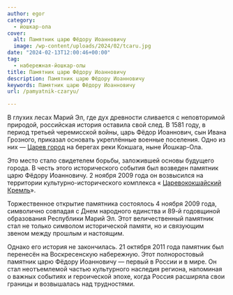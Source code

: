 ```yaml
---
author: egor
category:
  - йошкар-ола
cover:
  alt: Памятник царю Фёдору Иоанновичу
  image: /wp-content/uploads/2024/02/tcaru.jpg
date: "2024-02-13T12:00:46+00:00"
tag:
  - набережная-йошкар-олы
title: Памятник царю Фёдору Иоанновичу
description: Памятник царю Фёдору Иоанновичу
keywords: Памятник царю Фёдору Иоанновичу
url: /pamyatnik-czaryu/

---
```

В глухих лесах Марий Эл, где дух древности сливается с неповторимой природой, российская история оставила свой след. В 1581 году, в период третьей черемисской войны, царь Фёдор Иоаннович, сын Ивана Грозного, приказал основать укреплённые военные поселения. Одно из них — [Царев город](/stolicza_mariel/) на берегах реки Кокшага, ныне Йошкар-Ола.

Это место стало свидетелем борьбы, заложившей основы будущего города. В честь этого исторического события был возведен памятник царю Фёдору Иоанновичу. 2 ноября 2009 года он возвысился на территории культурно-исторического комплекса « [Царевококшайский](/marijskij-kreml/) [Кремль](http://kreml.online)».

Торжественное открытие памятника состоялось 4 ноября 2009 года, символично совпадая с Днем народного единства и 89-й годовщиной образования Республики Марий Эл. Этот величественный памятник стал не только символом исторической памяти, но и связующим звеном между прошлым и настоящим.

Однако его история не закончилась. 21 октября 2011 года памятник был перенесён на Воскресенскую набережную. Этот полноростовый памятник царю Фёдору Иоанновичу — первый в России и в мире. Он стал неотъемлемой частью культурного наследия региона, напоминая о важных событиях и героической эпохе, когда Россия расширяла свои границы и возвышалась над трудностями.

